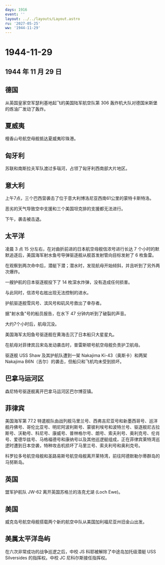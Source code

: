 ```yaml
---
days: 1916
event: ''
layout: ../../layouts/Layout.astro
ru: '2027-05-25'
ww: '1944-11-29'
---
```


# 1944-11-29

## 1944 年 11 月 29 日

## 德国

从英国皇家空军瑟利基地起飞的美国陆军航空队第 306
轰炸机大队对德国米斯堡的炼油厂发动了轰炸。

## 夏威夷

檀香山号航空母舰抵达夏威夷珍珠港。

## 匈牙利

苏联和南斯拉夫军队渡过多瑙河，占领了匈牙利西南部大片地区。

## 意大利

上午7点，三个巴西营袭击了位于意大利博洛尼亚西南61公里的蒙特卡斯特洛。

恶劣的天气导致空中支援和三个美国坦克排的支援都无法进行。

下午，袭击被击退。

## 太平洋

凌晨 3 点 15 分左右，在对曲折前进的日本航空母舰信浓号进行长达 7
个小时的默默追逐后，美国海军射水鱼号导弹驱逐舰从舰首发射管向目标发射了 6
枚鱼雷。

在观察到两次命中后，潜艇下潜；潜水时，发现航母开始倾斜，并且听到了另外两次爆炸。

一艘护航的日本驱逐舰投下了 14 枚深水炸弹，没有造成任何损害。

与此同时，信浓号右舷出现无法控制的进水。

护航驱逐舰雪风号、滨风号和矶风号救出了幸存者。

据"射水鱼"号的船员报告，在水下 47 分钟内听到了破裂的声音。

大约7个小时后，航母沉没。

美国海军太阳鱼号驱逐舰在黄海击沉了日本船只大星星丸。

在航母对菲律宾吕宋岛发动袭击时，普雷斯顿号航空母舰负责护卫航母。

驱逐舰 USS Shaw 及其护航队遭到一架 Nakajima Ki-43（奥斯卡）和两架
Nakajima B6N（吉尔）的袭击，但船只和飞机均未受到损坏。

## 巴拿马运河区

森尼特号驱逐舰离开巴拿马运河区巴尔博亚镇。

## 菲律宾

美国海军第 77.2
特遣舰队由战列舰马里兰号、西弗吉尼亚号和新墨西哥号、巡洋舰丹佛号、哥伦比亚号、明尼阿波利斯号、蒙彼利埃号和波特兰号、驱逐舰尼古拉斯号、沃勒号、科尼号、康威号、普林格尔号、朗号、索夫利号、奥利克号、伦肖号、爱德华兹号、马格福德号和康纳号以及其他巡逻艇组成，正在菲律宾莱特湾巡逻时遭到日本空袭，特种攻击机损坏了马里兰号、索夫利号和奥利克号。

科罗拉多号航空母舰和圣路易斯号航空母舰离开莱特湾，前往阿德默勒尔蒂群岛的马努斯岛。

## 英国

盟军护航队 JW-62 离开英国苏格兰的洛克尤湖 (Loch Ewe)。

## 美国

威克岛号航空母舰搭载两个新的航空中队从美国加利福尼亚州旧金山出发。

## 美属太平洋岛屿

在六次非常成功的战争巡逻之后，中校 JS 科耶被解除了中途岛加托级潜艇 USS
Silversides 的指挥权。中校 JC 尼科尔斯接任指挥权。
